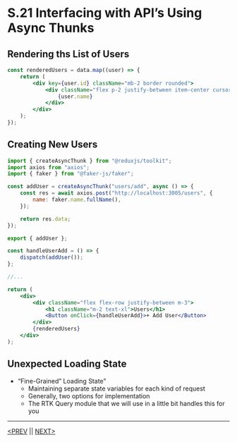 # S.21 Interfacing with API’s Using Async Thunks

## Rendering ths List of Users

```jsx
const renderedUsers = data.map((user) => {
	return (
		<div key={user.id} className="mb-2 border rounded">
			<div className="flex p-2 justify-between item-center cursor-pointer">
				{user.name}
			</div>
		</div>
	);
});
```

## Creating New Users

```jsx
import { createAsyncThunk } from "@reduxjs/toolkit";
import axios from "axios";
import { faker } from "@faker-js/faker";

const addUser = createAsyncThunk("users/add", async () => {
	const res = await axios.post("http://localhost:3005/users", {
		name: faker.name.fullName(),
	});

	return res.data;
});

export { addUser };
```

```jsx
const handleUserAdd = () => {
	dispatch(addUser());
};

//...

return (
	<div>
		<div className="flex flex-row justify-between m-3">
			<h1 className="m-2 text-xl">Users</h1>
			<Button onClick={handleUserAdd}>+ Add User</Button>
		</div>
		{renderedUsers}
	</div>
);
```

## Unexpected Loading State

-   “Fine-Grained” Loading State”
    -   Maintaining separate state variables for each kind of request
    -   Generally, two options for implementation
    -   The RTK Query module that we will use in a little bit handles this for you

---

[<PREV](./230323.md) || [NEXT>](./230324.md)
